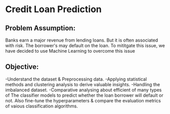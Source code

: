 # Credit Loan Prediction
## Problem Assumption: 
Banks earn a major revenue from lending loans. But it is often associated with risk. The borrower's may default on the loan. To mititgate this issue, we have decided to use Machine Learning to overcome this issue

## Objective:
-Understand the dataset & Preprocessing data.
-Applying statistical methods and clustering analysis to derive valuable insights.
-Handling the imbalanced dataset.
-Comparative analysing about efficient of many types of The classifier models to predict whether the loan borrower will default or not. Also fine-tune the hyperparameters & compare the evaluation metrics of vaious classification algorithms.

 
